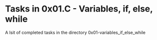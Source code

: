 # Tasks in 0x01.C - Variables, if, else, while
A lsit of completed tasks in the directory 0x01-variables_if_else_while
